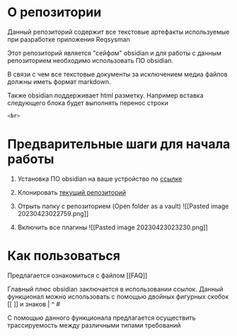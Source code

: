 # О репозитории

Данный репозиторий содержит все текстовые артефакты используемые при разработке приложения Reqsysman

Этот репозиторий является "сейфом" obsidian и для работы с данным репозиторием необходимо использовать ПО obsidian.

В связи с чем все текстовые документы за исключением медиа файлов должны иметь формат markdown.

Также obsidian поддерживает html разметку. 
Например вставка следующего блока будет выполнять перенос строки

```html
<br>
```

# Предварительные шаги для начала работы

1. Установка ПО obsidian на ваше устройство по [ссылке](https://obsidian.md/)
2. Клонировать [текущий репозиторий](https://github.com/Requirements-Management/Reqsysman-documents)
3. Отрыть папку с репозиторием (Open folder as a vault)
![[Pasted image 20230423022759.png]]

4. Включить все плагины
![[Pasted image 20230423023230.png]]

# Как пользоваться

Предлагается ознакомиться с файлом [[FAQ]]

Главный плюс obsidian заключается в использовании ссылок. Данный функционал можно использовать с помощью двойных фигурных скобок \[\[ \]\] и знаков \| \^ \#

C помощью данного функционала предлагается осуществить трассируемость между различными типами требований